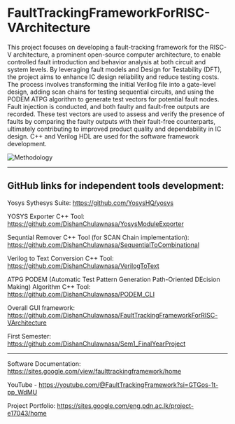 # FaultTrackingFrameworkForRISC-VArchitecture
This project focuses on developing a fault-tracking framework for the RISC-V architecture, a prominent open-source computer architecture, to enable controlled fault introduction and behavior analysis at both circuit and system levels. By leveraging fault models and Design for Testability (DFT), the project aims to enhance IC design reliability and reduce testing costs. The process involves transforming the initial Verilog file into a gate-level design, adding scan chains for testing sequential circuits, and using the PODEM ATPG algorithm to generate test vectors for potential fault nodes. Fault injection is conducted, and both faulty and fault-free outputs are recorded. These test vectors are used to assess and verify the presence of faults by comparing the faulty outputs with their fault-free counterparts, ultimately contributing to improved product quality and dependability in IC design. C++ and Verilog HDL are
used for the software framework development.

![Methodology](https://github.com/DishanChulawnasa/FaultTrackingFrameworkForRISC-VArchitecture/assets/129721116/821d8d7b-d530-4821-b71f-e1603ccf1898)

------------------------------------------------------------------------------------------

**GitHub links for independent tools development:**
-----------------------------------------------------------------------------------------------

Yosys Sythesys Suite: https://github.com/YosysHQ/yosys

YOSYS Exporter C++ Tool: https://github.com/DishanChulawnasa/YosysModuleExporter

Sequntial Remover C++ Tool (for SCAN Chain implementation): https://github.com/DishanChulawnasa/SequentialToCombinational

Verilog to Text Conversion C++ Tool: https://github.com/DishanChulawnasa/VerilogToText

ATPG PODEM (Automatic Test Pattern Generation Path-Oriented DEcision Making) Algorithm C++ Tool: https://github.com/DishanChulawnasa/PODEM_CLI

Overall GUI framework: https://github.com/DishanChulawnasa/FaultTrackingFrameworkForRISC-VArchitecture

First Semester: https://github.com/DishanChulawnasa/Sem1_FinalYearProject

------------------------------------------------------------------------------------------

Software Documentation: https://sites.google.com/view/faulttrackingframework/home

YouTube - https://youtube.com/@FaultTrackingFramework?si=GTGos-1t-pp_WdMU

Project Portfolio: https://sites.google.com/eng.pdn.ac.lk/project-e17043/home
